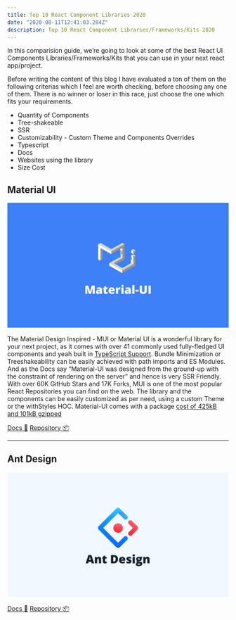 ```yaml
---
title: Top 10 React Component Libraries 2020
date: "2020-08-11T12:41:03.284Z"
description: Top 10 React Component Libraries/Frameworks/Kits 2020
---
```


In this comparision guide, we’re going to look at some of the best React UI Components Libraries/Frameworks/Kits that you can use in your next react app/project.

Before writing the content of this blog I have evaluated a ton of them on the following criterias which I feel are worth checking, before choosing any one of them. There is no winner or loser in this race, just choose the one which fits your requirements.

- Quantity of Components
- Tree-shakeable
- SSR
- Customizability - Custom Theme and Components Overrides
- Typescript
- Docs
- Websites using the library
- Size Cost

## Material UI

![Top 10 React Component Libraries 2020 - Material-UI](./Material-UI.png)

The Material Design Inspired - MUI or Material UI is a wonderful library for your next project, as it comes with over 41 commonly used fully-fledged UI components and yeah built in [TypeScript Support](https://material-ui.com/guides/typescript/). Bundle Minimization or Treeshakeability can be easily achieved with path imports and ES Modules. And as the Docs say “Material-UI was designed from the ground-up with the constraint of rendering on the server” and hence is very SSR Friendly. With over 60K GitHub Stars and 17K Forks, MUI is one of the most popular React Repositories you can find on the web. The library and the components can be easily customized as per need, using a custom Theme or the withStyles HOC. Material-UI comes with a package [cost of 425kB and 101kB gzipped](https://bundlephobia.com/result?p=material-ui/?ref=maddhruv)

[Docs 📔](https://material-ui.com/?ref=maddhruv) [Repository 📦](https://github.com/mui-org/material-ui/?ref=maddhruv)

---

## Ant Design

![Top 10 React Component Libraries 2020 - Ant-Design](./Ant-Design.png)

[Docs 📔](https://ant.design/?ref=maddhruv) [Repository 📦](https://github.com/ant-design/ant-design/?ref=maddhruv)
